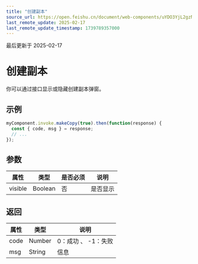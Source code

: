 ```yaml
---
title: "创建副本"
source_url: https://open.feishu.cn/document/web-components/uYDO3YjL2gzN24iN3cjN/old-docs-component/old-invoke-api/old-create-copy
last_remote_update: 2025-02-17
last_remote_update_timestamp: 1739789357000
---
```

最后更新于 2025-02-17

# 创建副本
你可以通过接口显示或隐藏创建副本弹窗。
## 示例
```js
myComponent.invoke.makeCopy(true).then(function(response) {
  const { code, msg } = response;
  // ...
});
```

## 参数
|属性|	类型|	是否必须	|说明|
| ---|----- | -------|------ | 
|visible|	Boolean	|否|	是否显示

## 返回
|属性|	类型|	说明|
| ---|----- | ------- | 
|code|	Number |	0：成功 、 -1：失败 |
|msg|	String |	信息 |
